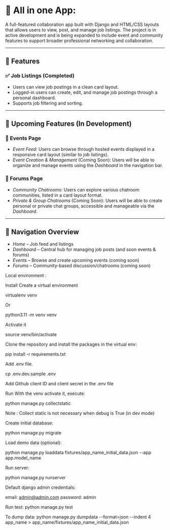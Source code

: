 # 💼 All in one App:

A full-featured collaboration app built with Django and HTML/CSS layouts that allows users to view, post, and manage job listings. The project is in active development and is being expanded to include event and community features to support broader professional networking and collaboration.

---

## 🚀 Features

### ✅ Job Listings (Completed)
- Users can view job postings in a clean card layout.
- Logged-in users can create, edit, and manage job postings through a personal dashboard.
- Supports job filtering and sorting.

---

## 📅 Upcoming Features (In Development)

### 🎉 Events Page
- *Event Feed*: Users can browse through hosted events displayed in a responsive card layout (similar to job listings).
- *Event Creation & Management* (Coming Soon): Users will be able to organize and manage events using the *Dashboard* in the navigation bar.

### 💬 Forums Page
- *Community Chatrooms*: Users can explore various chatroom communities, listed in a card layout format.
- *Private & Group Chatrooms* (Coming Soon): Users will be able to create personal or private chat groups, accessible and manageable via the *Dashboard*.

---

## 🧭 Navigation Overview

- *Home* – Job feed and listings  
- *Dashboard* – Central hub for managing job posts (and soon events & forums)
- *Events* – Browse and create upcoming events (coming soon)
- *Forums* – Community-based discussion/chatrooms (coming soon)

Local environment :

Install
Create a virtual environment

virtualenv venv

Or

python3.11 -m venv venv

Activate it

source venv/bin/activate

Clone the repository and install the packages in the virtual env:

pip install -r requirements.txt

Add .env file.

cp .env.dev.sample .env

Add Github client ID and client secret in the .env file

Run
With the venv activate it, execute:

python manage.py collectstatic

Note : Collect static is not necessary when debug is True (in dev mode)

Create initial database:

python manage.py migrate

Load demo data (optional):

python manage.py loaddata fixtures/app_name_initial_data.json --app app.model_name

Run server:

python manage.py runserver

Default django admin credentials:

email: admin@admin.com password: admin

Run test:
python manage.py test

To dump data:
python manage.py dumpdata --format=json --indent 4 app_name > app_name/fixtures/app_name_initial_data.json
